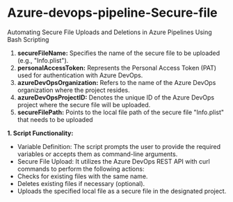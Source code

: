 # Azure-devops-pipeline-Secure-file
Automating Secure File Uploads and Deletions in Azure Pipelines Using Bash Scripting

1. **secureFileName:** Specifies the name of the secure file to be uploaded (e.g., "Info.plist").
2. **personalAccessToken:** Represents the Personal Access Token (PAT) used for authentication with Azure DevOps.
3. **azureDevOpsOrganization:** Refers to the name of the Azure DevOps organization where the project resides.
4. **azureDevOpsProjectID:** Denotes the unique ID of the Azure DevOps project where the secure file will be uploaded.
5. **secureFilePath:** Points to the local file path of the secure file "Info.plist" that needs to be uploaded

**1. Script Functionality:**
- Variable Definition: The script prompts the user to provide the required variables or accepts them as command-line arguments.
- Secure File Upload: It utilizes the Azure DevOps REST API with curl commands to perform the following actions:
- Checks for existing files with the same name.
- Deletes existing files if necessary (optional).
- Uploads the specified local file as a secure file in the designated project.
